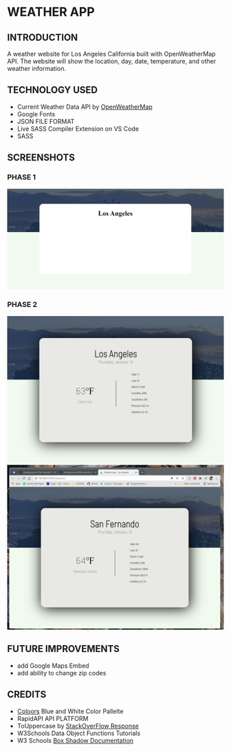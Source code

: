 # WEATHER APP

## INTRODUCTION
A weather website for Los Angeles California built with OpenWeatherMap API. The website will show the location, day, date, temperature, and other weather information. 

## TECHNOLOGY USED
- Current Weather Data API by [OpenWeatherMap](https://openweathermap.org/)   
- Google Fonts 
- JSON FILE FORMAT  
- Live SASS Compiler Extension on VS Code  
- SASS 

## SCREENSHOTS
### PHASE 1
![Screen1](https://github.com/kyledeguzmanx/fDev-website-WeatherAppV1/blob/master/img/D1S100.png)
### PHASE 2
![SCREEN2](https://github.com/kyledeguzmanx/fDev-website-WeatherAppV1/blob/master/img/D2S100.png)
![SCREEN2](https://github.com/kyledeguzmanx/fDev-website-WeatherAppV1/blob/master/img/D2S200.png)
## FUTURE IMPROVEMENTS
- add Google Maps Embed  
- add ability to change zip codes  

## CREDITS 
- [Coloors](https://coolors.co/palettes/trending) Blue and White Color Pallelte
- RapidAPI API PLATFORM   
- ToUppercase by [StackOverFlow Response](https://stackoverflow.com/questions/1026069/how-do-i-make-the-first-letter-of-a-string-uppercase-in-javascript)
- W3Schools Data Object Functions Tutorials   
- W3 Schools [Box Shadow Documentation](https://www.w3schools.com/cssref/css3_pr_box-shadow.asp)
